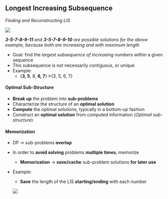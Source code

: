 ## Longest Increasing Subsequence 
*Finding and Reconstructing LIS*

![](https://i.ibb.co/9sM7FMK/seq.png)

***3-5-7-8-9-11** and **3-5-7-8-9-10** are possible solutions for the above example, because both are increasing and with maximum length*

- Goal: find the *largest subsequence of increasing numbers* within a given sequence
- This subsequence is not necessarily contiguous, or unique
- Example: 
  - {**3, 5**, 8, **6, 7**}->{3, 5, 6, 7}
  
#### Optimal Sub-Structure
- **Break up** the problem into **sub-problems**
- Characterize the structure of an **optimal solution**
- **Compute** the optimal solutions, typically in a bottom-up fashion
- Construct an **optimal solution** from computed information (*Optimal sub-structure*)

#### Memorization
- DP -> sub-problems **overlap**
- In order to **avoid solving** problems **multiple times**, memorize
  - **Memorization** -> **save/cache** sub-problem solutions **for later use**

- Example:
  - **Save** the length of the LIS **starting/ending** with each number
  
  ![](https://i.ibb.co/19yTTW7/seq2.png)
